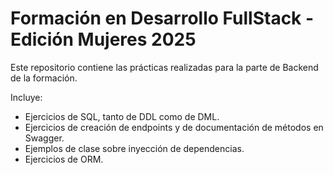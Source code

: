 # Formación en Desarrollo FullStack - Edición Mujeres 2025

Este repositorio contiene las prácticas realizadas para la parte de Backend de la formación.

Incluye:
- Ejercicios de SQL, tanto de DDL como de DML.
- Ejercicios de creación de endpoints y de documentación de métodos en Swagger.
- Ejemplos de clase sobre inyección de dependencias.
- Ejercicios de ORM.
